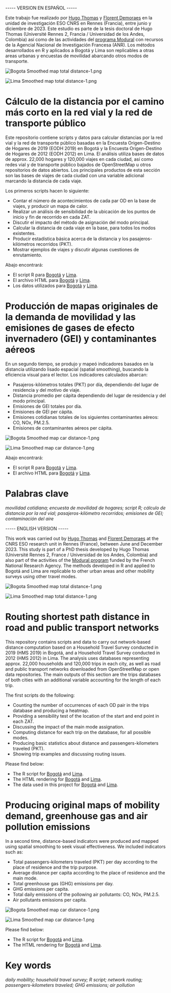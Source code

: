 ----- VERSION EN ESPAÑOL -----

Este trabajo fue realizado por [Hugo Thomas](https://perso.univ-rennes2.fr/hugo.thomas) y [Florent Demoraes](https://perso.univ-rennes2.fr/florent.demoraes) en la unidad de investigación ESO CNRS en Rennes (Francia), entre junio y diciembre de 2023. Este estudio es parte de la tesis doctoral de Hugo Thomas (Université Rennes 2, Francia / Universidad de los Andes, Colombia) así como de las actividades del [programa Modural](https://modural.hypotheses.org/le-projet-modural/el-proyecto) con recursos de la Agencial Nacional de Investigación Francesa (ANR). Los métodos desarrollados en R y aplicados a Bogotá y Lima son replicables a otras areas urbanas y encuestas de movilidad abarcando otros modos de transporte.

![Bogota Smoothed map total distance-1.png](https://github.com/ESO-Rennes/Network_Routing_Mapping/blob/main/Bogota%20Smoothed%20map%20total%20distance-1.png)

![Lima Smoothed map total distance-1.png](https://github.com/ESO-Rennes/Network_Routing_Mapping/blob/main/Lima%20Smoothed%20map%20total%20distance-1.png)

# Cálculo de la distancia por el camino más corto en la red vial y la red de transporte público

Este repositorio contiene scripts y datos para calcular distancias por la red vial y la red de transporte público basadas en la Encuesta Origen-Destino de Hogares de 2019 (EODH 2019) en Bogotá y la Encuesta Origen-Destino de Hogares de 2012 (EODH 2012) en Lima. El análisis utiliza bases de datos de approx. 22,000 hogares y 120,000 viajes en cada ciudad, así como redes vial y de transporte público bajados de OpenStreetMap u otros repositorios de datos abiertos. Los principales productos de esta sección son las bases de viajes de cada ciudad con una variable adicional marcando la distancia de cada viaje.

Los primeros scripts hacen lo siguiente:

* Contar el número de acontecimientos de cada par OD en la base de viajes, y producir un mapa de calor.
* Realizar un análisis de sensibilidad de la ubicación de los puntos de inicio y fin de recorrido en cada ZAT.
* Discutir el impacto del método de asignación del modo principal.
* Calcular la distancia de cada viaje en la base, para todos los modos existentes.
* Producir estadística básica acerca de la distancia y los pasajeros-kilómetros recorridos (PKT).
* Mostrar ejemplos de viajes y discutir algunas cuestiones de enrutamiento.

Abajo encontrará:

* El script R para [Bogotá](Bogota_Routing_Distance_4.Rmd) y [Lima](Lima_Routing_Distance_v2.Rmd).
* El archivo HTML para [Bogotá](https://htmlpreview.github.io/?https://github.com/ESO-Rennes/Network_Routing_Mapping/blob/main/Bogota_Routing_Distance_4.html) y [Lima](https://htmlpreview.github.io/?https://github.com/ESO-Rennes/Network_Routing_Mapping/blob/main/Lima_Routing_Distance_v2.html).
* Los datos utilizados para [Bogotá](https://bit.ly/42mtehp) y [Lima](https://bit.ly/3Ou7fzh).

# Producción de mapas originales de la demanda de movilidad y las emisiones de gases de efecto invernadero (GEI) y contaminantes aéreos

En un segundo tiempo, se produjo y mapeó indicadores basados en la distancia utilizando lisado espacial (spatial smoothing), buscando la eficiencia visual para el lector. Los indicadores calculados abarcan:

* Pasajeros-kilómetros totales (PKT) por día, dependiendo del lugar de residencia y del motivo de viaje.
* Distancia promedio per cápita dependiendo del lugar de residencia y del modo principal.
* Emisiones de GEI totales por día.
* Emisiones de GEI per cápita.
* Emisiones cotidianas totales de los siguientes contaminantes aéreos: CO, NOx, PM.2.5.
* Emisiones de contaminantes aéreos per cápita.

![Bogota Smoothed map car distance-1.png](https://github.com/ESO-Rennes/Network_Routing_Mapping/blob/main/Bogota%20Smoothed%20map%20car%20distance-1.png)

![Lima Smoothed map car distance-1.png](https://github.com/ESO-Rennes/Network_Routing_Mapping/blob/main/Lima%20Smoothed%20map%20car%20distance-1.png)

Abajo encontrará:
* El script R para [Bogotá](Bogota_Distance_Mapping_EN.Rmd) y [Lima](Lima_Distance_Mapping_EN.Rmd).
* El archivo HTML para [Bogotá](https://htmlpreview.github.io/?https://github.com/ESO-Rennes/Network_Routing_Mapping/blob/main/Bogota_Distance_Mapping_EN.html) y [Lima](https://htmlpreview.github.io/?https://github.com/ESO-Rennes/Network_Routing_Mapping/blob/main/Lima_Distance_Mapping_EN.html).


# Palabras clave

_movilidad cotidiana; encuesta de movilidad de hogares; script R; cálculo de distancia por la red vial; pasajeros-kilómetro recorridos; emisiones de GEI; contaminación del aire_

----- ENGLISH VERSION -----

This work was carried out by [Hugo Thomas](https://perso.univ-rennes2.fr/hugo.thomas) and [Florent Demoraes](https://perso.univ-rennes2.fr/florent.demoraes) at the CNRS ESO research unit in Rennes (France), between June and December 2023. This study is part of a PhD thesis developed by Hugo Thomas (Université Rennes 2, France / Universidad de los Andes, Colombia) and also part of the activities of the [Modural program](https://modural.hypotheses.org/le-projet) funded by the French National Research Agency. The methods developed in R and applied to Bogotá and Lima are replicable to other urban areas and other mobility surveys using other travel modes.

![Bogota Smoothed map total distance-1.png](https://github.com/ESO-Rennes/Network_Routing_Mapping/blob/main/Bogota%20Smoothed%20map%20total%20distance-1.png)

![Lima Smoothed map total distance-1.png](https://github.com/ESO-Rennes/Network_Routing_Mapping/blob/main/Lima%20Smoothed%20map%20total%20distance-1.png)

# Routing shortest path distance in road and public transport networks

This repository contains scripts and data to carry out network-based distance computation based on a Household Travel Survey conducted in 2019 (HMS 2019) in Bogotá, and a Household Travel Survey conducted in 2012 (HMS 2012) in Lima. The analysis uses databases representing approx. 22,000 households and 120,000 trips in each city, as well as road and public transport networks downloaded from OpenStreetMap or open data repositories. The main outputs of this section are the trips databases of both cities with an additional variable accounting for the length of  each trip. 

The first scripts do the following:

* Counting the number of occurrences of each OD pair in the trips database and producing a heatmap.
* Providing a sensibility test of the location of the start and end point in each ZAT.
* Discussing the impact of the main mode assignation.
* Computing distance for each trip on the database, for all possible modes.
* Producing basic statistics about distance and passengers-kilometers traveled (PKT).
* Showing trip examples and discussing routing issues.

Please find below:

* The R script for [Bogotá](Bogota_Routing_Distance_4.Rmd) and [Lima](Lima_Routing_Distance_v2.Rmd).
* The HTML rendering for [Bogotá](https://htmlpreview.github.io/?https://github.com/ESO-Rennes/Network_Routing_Mapping/blob/main/Bogota_Routing_Distance_4.html) and [Lima](https://htmlpreview.github.io/?https://github.com/ESO-Rennes/Network_Routing_Mapping/blob/main/Lima_Routing_Distance_v2.html).
* The data used in this project for [Bogotá](https://bit.ly/42mtehp) and [Lima](https://bit.ly/3Ou7fzh).

# Producing original maps of mobility demand, greenhouse gas and air pollution emissions

In a second time, distance-based indicators were produced and mapped using spatial smoothing to seek visual effectiveness. We included indicators such as:

* Total passengers-kilometers traveled (PKT) per day according to the place of residence and the trip purpose.
* Average distance per capita according to the place of residence and the main mode.
* Total greenhouse gas (GHG) emissions per day.
* GHG emissions per capita.
* Total daily emissions of the pollowing air pollutants: CO, NOx, PM.2.5.
* Air pollutants emissions per capita.

![Bogota Smoothed map car distance-1.png](https://github.com/ESO-Rennes/Network_Routing_Mapping/blob/main/Bogota%20Smoothed%20map%20car%20distance-1.png)

![Lima Smoothed map car distance-1.png](https://github.com/ESO-Rennes/Network_Routing_Mapping/blob/main/Lima%20Smoothed%20map%20car%20distance-1.png)

 Please find below:
* The R script for [Bogotá](Bogota_Distance_Mapping_EN.Rmd) and [Lima](Lima_Distance_Mapping_EN.Rmd).
* The HTML rendering for [Bogotá](https://htmlpreview.github.io/?https://github.com/ESO-Rennes/Network_Routing_Mapping/blob/main/Bogota_Distance_Mapping_EN.html) and [Lima](https://htmlpreview.github.io/?https://github.com/ESO-Rennes/Network_Routing_Mapping/blob/main/Lima_Distance_Mapping_EN.html).


  
# Key words

_daily mobility; household travel survey; R script; network routing; passengers-kilometers traveled; GHG emissions; air pollution_


